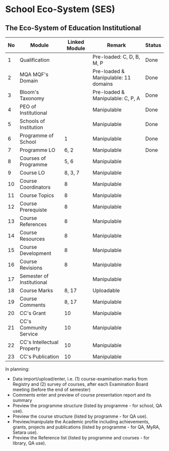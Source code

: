 # School Eco-System (SES)
## The Eco-System of Education Institutional

| No | Module                 | Linked Module | Remark                                | Status |
|----|------------------------|---------------|---------------------------------------|--------|
| 1  | Qualification          |               | Pre-loaded: C, D, B, M, P             | Done   |
| 2  | MQA MQF's Domain       |               | Pre-loaded & Manipulable: 11 domains  | Done   |
| 3  | Bloom's Taxonomy       |               | Pre-loaded & Manipulable: C, P, A     | Done   |
| 4  | PEO of Institutional   |               | Manipulable                           | Done   |
| 5  | Schools of Institution |               | Manipulable                           | Done   |
| 6  | Programme of School    | 1             | Manipulable                           | Done   |
| 7  | Programme LO           | 6, 2          | Manipulable                           | Done   |
| 8  | Courses of Programme   | 5, 6          | Manipulable                           |        |
| 9  | Course LO              | 8, 3, 7       | Manipulable                           |        |
| 10 | Course Coordinators    | 8             | Manipulable                           |        |
| 11 | Course Topics          | 8             | Manipulable                           |        |
| 12 | Course Prerequiste     | 8             | Manipulable                           |        |
| 13 | Course References      | 8             | Manipulable                           |        |
| 14 | Course Resources       | 8             | Manipulable                           |        |
| 15 | Course Development     | 8             | Manipulable                           |        |
| 16 | Course Revisions       | 8             | Manipulable                           |        |
| 17 | Semester of Institutional  |           | Manipulable                           |        |
| 18 | Course Marks           | 8, 17         | Uploadable                            |        |
| 19 | Course Comments        | 8, 17         | Manipulable                           |        |
| 20 | CC's Grant             | 10            | Manipulable                           |        |
| 21 | CC's Community Service | 10            | Manipulable                           |        |
| 22 | CC's Intellectual Property | 10        | Manipulable                           |        |
| 23 | CC's Publication       | 10            | Manipulable                           |        |

In planning:
* Data import/upload/enter, i.e. (1) course-examination marks from Registry and (2) survey of courses, after each Examination Board meeting (before the end of semester)
* Comments enter and preview of course presentation report and its summary
* Preview the programme structure (listed by programme - for school, QA use).
* Preview the course structure (listed by programme - for QA use).
* Preview/manipulate the Academic profile including achievements, grants, projects and publications (listed by programme - for QA, MyRA, Setara use).
* Preview the Reference list (listed by programme and courses - for library, QA use). 

